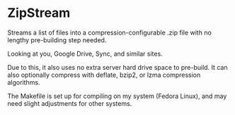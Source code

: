 # ZipStream
Streams a list of files into a compression-configurable .zip file with no lengthy pre-building step needed.

Looking at you, Google Drive, Sync, and similar sites.

Due to this, it also uses no extra server hard drive space to pre-build. It can also optionally compress with deflate, bzip2, or lzma compression algorithms.

The Makefile is set up for compiling on my system (Fedora Linux), and may need slight adjustments for other systems.
